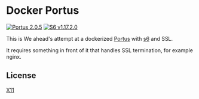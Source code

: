 # Docker Portus

[![Portus 2.0.5](https://img.shields.io/badge/portus-2.0.5-green.svg)](https://github.com/SUSE/Portus/releases/tag/2.0.5)
[![S6 v1.17.2.0](https://img.shields.io/badge/s6-v1.17.2.0-green.svg)](https://github.com/just-containers/s6-overlay/releases/tag/v1.17.2.0)

This is We ahead's attempt at a dockerized [Portus](http://port.us.org) with
[s6](http://skarnet.org/software/s6/) and SSL.

It requires something in front of it that handles SSL termination, for example
nginx.


## License

[X11](LICENSE)
